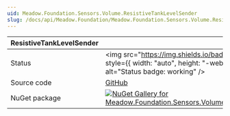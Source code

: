 ```yaml
---
uid: Meadow.Foundation.Sensors.Volume.ResistiveTankLevelSender
slug: /docs/api/Meadow.Foundation/Meadow.Foundation.Sensors.Volume.ResistiveTankLevelSender
---
```


| ResistiveTankLevelSender | |
|--------|--------|
| Status | <img src="https://img.shields.io/badge/Working-brightgreen" style={{ width: "auto", height: "-webkit-fill-available" }} alt="Status badge: working" /> |
| Source code | [GitHub](https://github.com/WildernessLabs/Meadow.Foundation/tree/main/Source/Meadow.Foundation.Peripherals/Sensors.Volume.ResistiveTankLevelSender) |
| NuGet package | <a href="https://www.nuget.org/packages/Meadow.Foundation.Sensors.Volume.ResistiveTankLevelSender/" target="_blank"><img src="https://img.shields.io/nuget/v/Meadow.Foundation.Sensors.Volume.ResistiveTankLevelSender.svg?label=Meadow.Foundation.Sensors.Volume.ResistiveTankLevelSender" alt="NuGet Gallery for Meadow.Foundation.Sensors.Volume.ResistiveTankLevelSender" /></a> |

